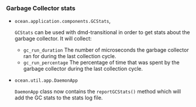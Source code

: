### Garbage Collector stats

* `ocean.application.components.GCStats`,

  `GCStats` can be used with dmd-transitional in order to get stats about the
  garbage collector. It will collect:
    - `gc_run_duration` The number of microseconds the garbage collector ran
        for during the last collection cycle.
    - `gc_run_percentage` The percentage of time that was spent by the
        garbage collector during the last collection cycle.

* `ocean.util.app.DaemonApp`

  `DaemonApp` class now contains the `reportGCStats()` method which will add
  the GC stats to the stats log file.
